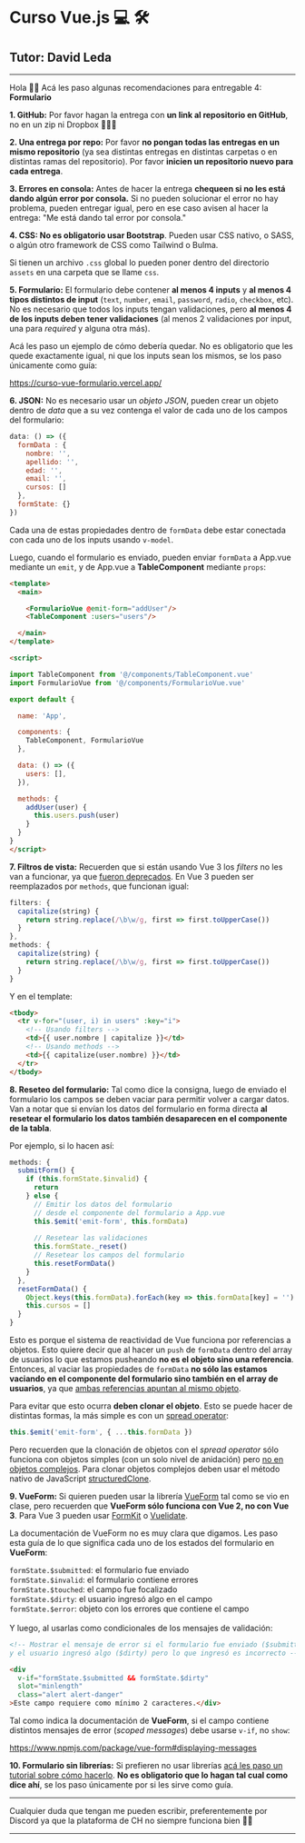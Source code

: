 # Curso Vue.js 💻️ 🛠️
## Tutor: David Leda
---


Hola 🙋‍♂️️ Acá les paso algunas recomendaciones para entregable 4: __Formulario__


__1. GitHub:__ Por favor hagan la entrega con __un link al repositorio en GitHub__, no en un zip ni Dropbox 🙏️🙏️🙏️

__2. Una entrega por repo:__ Por favor __no pongan todas las entregas en un mismo repositorio__ (ya sea distintas entregas en distintas carpetas o en distintas ramas del repositorio). Por favor __inicien un repositorio nuevo para cada entrega__.

__3. Errores en consola:__ Antes de hacer la entrega __chequeen si no les está dando algún error por consola.__ Si no pueden solucionar el error no hay problema, pueden entregar igual, pero en ese caso avisen al hacer la entrega: "Me está dando tal error por consola."

__4. CSS: No es obligatorio usar Bootstrap__. Pueden usar CSS nativo, o SASS, o algún otro framework de CSS como Tailwind o Bulma.

Si tienen un archivo `.css` global lo pueden poner dentro del directorio `assets` en una carpeta que se llame `css`.

__5. Formulario:__ El formulario debe contener __al menos 4 inputs__ y __al menos 4 tipos distintos de input__ (`text`, `number`, `email`, `password`, `radio`, `checkbox`, etc). No es necesario que todos los inputs tengan validaciones, pero __al menos 4 de los inputs deben tener validaciones__ (al menos 2 validaciones por input, una para _required_ y alguna otra más).

Acá les paso un ejemplo de cómo debería quedar. No es obligatorio que les quede exactamente igual, ni que los inputs sean los mismos, se los paso únicamente como guía:

<a href="https://curso-vue-formulario.vercel.app/" target="_blank">https://curso-vue-formulario.vercel.app/</a>

__6. JSON:__ No es necesario usar un _objeto JSON_, pueden crear un objeto dentro de _data_ que a su vez contenga el valor de cada uno de los campos del formulario:

```js
data: () => ({
  formData : {
    nombre: '',
    apellido: '',
    edad: '',
    email: '',
    cursos: []
  },
  formState: {}
})
```
Cada una de estas propiedades dentro de `formData` debe estar conectada con cada uno de los inputs usando `v-model`. 

Luego, cuando el formulario es enviado, pueden enviar `formData` a App.vue mediante un `emit`, y de App.vue a __TableComponent__ mediante `props`:

```html
<template>
  <main>

    <FormularioVue @emit-form="addUser"/>
    <TableComponent :users="users"/>

  </main>
</template>

<script>

import TableComponent from '@/components/TableComponent.vue'
import FormularioVue from '@/components/FormularioVue.vue'

export default {

  name: 'App',

  components: {
    TableComponent, FormularioVue
  },

  data: () => ({
    users: [],  
  }),

  methods: {
    addUser(user) {    
      this.users.push(user)
    }
  }
}
</script>
```

__7. Filtros de vista:__ Recuerden que si están usando Vue 3 los _filters_ no les van a funcionar, ya que [fueron deprecados](https://v3-migration.vuejs.org/breaking-changes/filters.html#filters). En Vue 3 pueden ser reemplazados por `methods`, que funcionan igual:

```js
filters: {
  capitalize(string) {
    return string.replace(/\b\w/g, first => first.toUpperCase())
  }
},
methods: {
  capitalize(string) {
    return string.replace(/\b\w/g, first => first.toUpperCase())
  }
}
```

Y en el template:

```html
<tbody>
  <tr v-for="(user, i) in users" :key="i">
    <!-- Usando filters -->
    <td>{{ user.nombre | capitalize }}</td>
    <!-- Usando methods -->
    <td>{{ capitalize(user.nombre) }}</td>
  </tr>
</tbody>
```

__8. Reseteo del formulario:__ Tal como dice la consigna, luego de enviado el formulario los campos se deben vaciar para permitir volver a cargar datos. Van a notar que si envían los datos del formulario en forma directa __al resetear el formulario los datos también desaparecen en el componente de la tabla__.

Por ejemplo, si lo hacen así:

```js
methods: {
  submitForm() {
    if (this.formState.$invalid) {
      return
    } else {
      // Emitir los datos del formulario
      // desde el componente del formulario a App.vue
      this.$emit('emit-form', this.formData)
  
      // Resetear las validaciones
      this.formState._reset()
      // Resetear los campos del formulario
      this.resetFormData()
    }
  },
  resetFormData() {
    Object.keys(this.formData).forEach(key => this.formData[key] = '')
    this.cursos = []
  }
}
```
Esto es porque el sistema de reactividad de Vue funciona por referencias a objetos. Esto quiere decir que al hacer un `push` de `formData` dentro del array de usuarios lo que estamos pusheando __no es el objeto sino una referencia__. Entonces, al vaciar las propiedades de `formData` __no sólo las estamos vaciando en el componente del formulario sino también en el array de usuarios__, ya que [ambas referencias apuntan al mismo objeto](https://frontendlab.vercel.app/vue/formulario/#array-push-spread-operator).

Para evitar que esto ocurra __deben clonar el objeto__. Esto se puede hacer de distintas formas, la más simple es con un [spread operator](https://developer.mozilla.org/es/docs/Web/JavaScript/Reference/Operators/Spread_syntax#spread_en_literales_tipo_objeto):

```js
this.$emit('emit-form', { ...this.formData })
```

Pero recuerden que la clonación de objetos con el _spread operator_ sólo funciona con objetos simples (con un solo nivel de anidación) pero [no en objetos complejos](https://developer.mozilla.org/en-US/docs/Web/JavaScript/Reference/Operators/Spread_syntax#spread_in_array_literals). Para clonar objetos complejos deben usar el método nativo de JavaScript [structuredClone](https://developer.mozilla.org/en-US/docs/Web/API/structuredClone).

__9. VueForm:__ Si quieren pueden usar la librería [VueForm](https://github.com/fergaldoyle/vue-form) tal como se vio en clase, pero recuerden que __VueForm sólo funciona con Vue 2, no con Vue 3__. Para Vue 3 pueden usar [FormKit](https://formkit.com/) o [Vuelidate](https://vuelidate-next.netlify.app/).

La documentación de VueForm no es muy clara que digamos. Les paso esta guía de lo que significa cada uno de los estados del formulario en __VueForm__:

`formState.$submitted`: el formulario fue enviado
<br>
`formState.$invalid`: el formulario contiene errores
<br>
`formState.$touched`: el campo fue focalizado
<br>
`formState.$dirty`: el usuario ingresó algo en el campo
<br>
`formState.$error`: objeto con los errores que contiene el campo
<br>
<br>
Y luego, al usarlas como condicionales de los mensajes de validación:

```html
<!-- Mostrar el mensaje de error si el formulario fue enviado ($submitted)
y el usuario ingresó algo ($dirty) pero lo que ingresó es incorrecto -->

<div
  v-if="formState.$submitted && formState.$dirty" 
  slot="minlength" 
  class="alert alert-danger"
>Este campo requiere como mínimo 2 caracteres.</div>
```

Tal como indica la documentación de __VueForm__, si el campo contiene distintos mensajes de error (_scoped messages_) debe usarse `v-if`, no `show`:

https://www.npmjs.com/package/vue-form#displaying-messages

__10. Formulario sin librerías:__ Si prefieren no usar librerías [acá les paso un tutorial sobre cómo hacerlo](https://frontendlab.vercel.app/vue/formulario/). __No es obligatorio que lo hagan tal cual como dice ahí__, se los paso únicamente por si les sirve como guía.


<hr>

Cualquier duda que tengan me pueden escribir, preferentemente por Discord ya que la plataforma de CH no siempre funciona bien 🤷‍♂️️

<hr>
